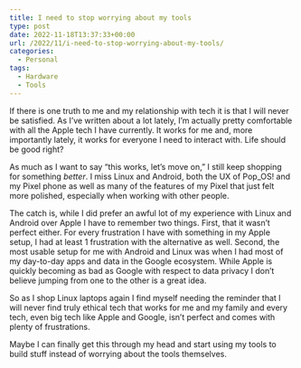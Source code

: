 ```yaml
---
title: I need to stop worrying about my tools
type: post
date: 2022-11-18T13:37:33+00:00
url: /2022/11/i-need-to-stop-worrying-about-my-tools/
categories:
  - Personal
tags:
  - Hardware
  - Tools
---
```


If there is one truth to me and my relationship with tech it is that I will never be satisfied. As I’ve written about a lot lately, I’m actually pretty comfortable with all the Apple tech I have currently. It works for me and, more importantly lately, it works for everyone I need to interact with. Life should be good right?

As much as I want to say “this works, let’s move on,” I still keep shopping for something _better_. I miss Linux and Android, both the UX of Pop_OS! and my Pixel phone as well as many of the features of my Pixel that just felt more polished, especially when working with other people.

The catch is, while I did prefer an awful lot of my experience with Linux and Android over Apple I have to remember two things. First, that it wasn’t perfect either. For every frustration I have with something in my Apple setup, I had at least 1 frustration with the alternative as well. Second, the most usable setup for me with Android and Linux was when I had most of my day-to-day apps and data in the Google ecosystem. While Apple is quickly becoming as bad as Google with respect to data privacy I don’t believe jumping from one to the other is a great idea.

So as I shop Linux laptops again I find myself needing the reminder that I will never find truly ethical tech that works for me and my family and every tech, even big tech like Apple and Google, isn’t perfect and comes with plenty of frustrations.

Maybe I can finally get this through my head and start using my tools to build stuff instead of worrying about the tools themselves.
